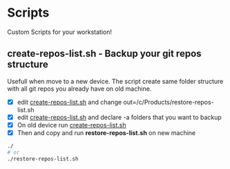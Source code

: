 # Scripts
Custom Scripts for your workstation!

## create-repos-list.sh - Backup your git repos structure

Usefull when move to a new device.
The script create same folder structure with all git repos you already have on old machine.

- [x] edit [create-repos-list.sh](create-repos-list.sh) and change out=/c/Products/restore-repos-list.sh
- [x] edit [create-repos-list.sh](create-repos-list.sh) and declare -a folders that you want to backup
- [x] On old device run [create-repos-list.sh](create-repos-list.sh)
- [x] Then and copy and run **restore-repos-list.sh** on new machine

```sh
./
# or
./restore-repos-list.sh
```

